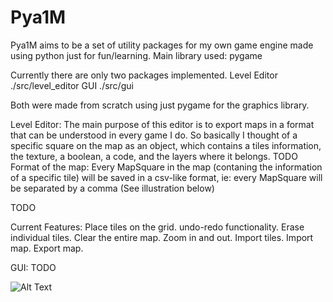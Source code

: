 # Pya1M
Pya1M aims to be a set of utility packages for my own game engine made using python just for fun/learning.
Main library used: pygame

Currently there are only two packages implemented.
Level Editor
./src/level_editor
GUI
./src/gui

Both were made from scratch using just pygame for the graphics library.


Level Editor:
The main purpose of this editor is to export maps in a format that can be understood in every game I do. So basically I thought of a specific square on the map 
as an object, which contains a tiles information, the texture, a boolean, a code, and the layers where it belongs. TODO
Format of the map:
Every MapSquare in the map (contaning the information of a specific tile) will be saved in a csv-like format, ie: every MapSquare will be separated by a comma (See illustration below)

TODO

Current Features:
Place tiles on the grid.
undo-redo functionality.
Erase individual tiles.
Clear the entire map.
Zoom in and out.
Import tiles.
Import map.
Export map.


GUI:
TODO
 

![Alt Text](https://im2.ezgif.com/tmp/ezgif-2-18fcffe5f8d3.gif)
